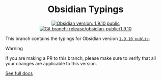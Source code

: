 <center>

# Obsidian Typings

</center>

<div align="center">
    <a href="https://obsidian.md/changelog/2025-08-18-desktop-v1.9.10/"><img src="https://img.shields.io/badge/Obsidian_version-1.9.10_public-blue?logo=obsidian" alt="Obsidian version: 1.9.10 public"></a>
    <a href="https://github.com/Fevol/obsidian-typings/tree/release/obsidian-public/1.9.10"><img src="https://img.shields.io/badge/Git_branch-release/obsidian--public/1.9.10-red?logo=git" alt="Git branch: release/obsidian-public/1.9.10"></a>
</div>

This branch contains the typings for Obsidian version [`1.9.10 public`](https://obsidian.md/changelog/2025-08-18-desktop-v1.9.10/).

> [!WARNING]
>
> If you are making a PR to this branch, please make sure to verify that all your changes are applicable to this version.

[See full docs](https://github.com/Fevol/obsidian-typings/blob/main/README.md)
